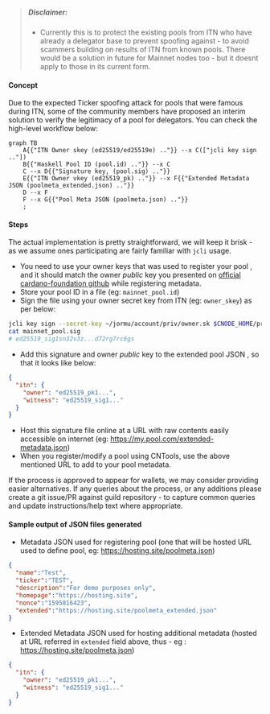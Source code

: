 > ##### Disclaimer:
> - Currently this is to protect the existing pools from ITN who have already a delegator base to prevent spoofing against - to avoid scammers building on results of ITN from known pools. There would be a solution in future for Mainnet nodes too - but it doesnt apply to those in its current form.


#### Concept

Due to the expected Ticker spoofing attack for pools that were famous during ITN, some of the community members have proposed an interim solution to verify the legitimacy of a pool for delegators. You can check the high-level workflow below:

<!--details>
<summary>Expand to view</summary-->

```mermaid
graph TB
    A{{"ITN Owner skey (ed25519/ed25519e) .."}} --x C(["jcli key sign .."])
    B{{"Haskell Pool ID (pool.id) .."}} --x C
    C --x D{{"Signature key, (pool.sig) .."}}
    E{{"ITN Owner vkey (ed25519_pk) .."}} --x F{{"Extended Metadata JSON (poolmeta_extended.json) .."}}
    D --x F
    F --x G{{"Pool Meta JSON (poolmeta.json) .."}}
    ;
```

<!--/details-->

#### Steps
The actual implementation is pretty straightforward, we will keep it brisk - as we assume ones participating are fairly familiar with `jcli` usage.
- You need to use your owner keys that was used to register your pool , and it should match the owner _public_ key you presented on [official cardano-foundation github](https://github.com/cardano-foundation/incentivized-testnet-stakepool-registry) while registering metadata.
- Store your pool ID in a file (eg: `mainnet_pool.id`)
- Sign the file using your owner secret key from ITN (eg: `owner_skey`) as per below:
``` bash
jcli key sign --secret-key ~/jormu/account/priv/owner.sk $CNODE_HOME/priv/pool/TEST/pool.id --output mainnet_pool.sig
cat mainnet_pool.sig
# ed25519_sig1sn32v3z...d72rg7rc6gs
```
- Add this signature and owner _public_ key to the extended pool JSON , so that it looks like below:
``` json
{
  "itn": {
    "owner": "ed25519_pk1...",
    "witness": "ed25519_sig1..."
  }
}
```
- Host this signature file online at a URL with raw contents easily accessible on internet (eg: https://my.pool.com/extended-metadata.json)
- When you register/modify a pool using CNTools, use the above mentioned URL to add to your pool metadata.

If the process is approved to appear for wallets, we may consider providing easier alternatives. If any queries about the process, or any additions please create a git issue/PR against guild repository - to capture common queries and update instructions/help text where appropriate.

#### Sample output of JSON files generated

- Metadata JSON used for registering pool (one that will be hosted URL used to define pool, eg: https://hosting.site/poolmeta.json)

``` json
{
  "name":"Test",
  "ticker":"TEST",
  "description":"For demo purposes only",
  "homepage":"https://hosting.site",
  "nonce":"1595816423",
  "extended":"https://hosting.site/poolmeta_extended.json"
}
```

- Extended Metadata JSON used for hosting additional metadata  (hosted at URL referred in `extended` field above, thus - eg : https://hosting.site/poolmeta.json)

``` json
{
  "itn": {
    "owner": "ed25519_pk1...",
    "witness": "ed25519_sig1..."
  }
}
```

